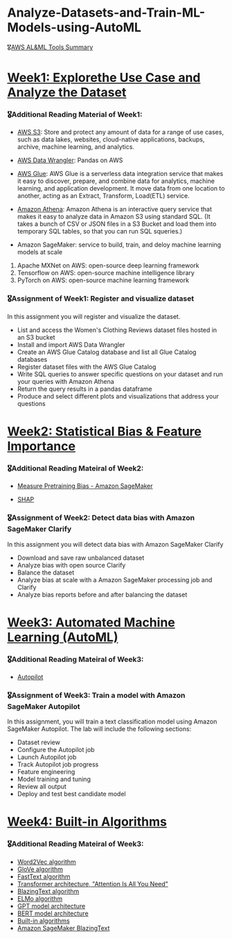 # Analyze-Datasets-and-Train-ML-Models-using-AutoML

🎖[AWS AL&ML Tools Summary](https://medium.com/@WenxinZhang98/aws-ml-al-bigdata-8d1f4306d8cf)

# [Week1: Explorethe Use Case and Analyze the Dataset](https://github.com/wendyZhang98/Analyze-Datasets-and-Train-ML-Models-using-AutoML/blob/main/C1_W1.pdf)

### 🎖Additional Reading Material of Week1:
- [AWS S3](https://aws.amazon.com/pm/serv-s3/?trk=fecf68c9-3874-4ae2-a7ed-72b6d19c8034&sc_channel=ps&sc_campaign=acquisition&sc_medium=ACQ-P|PS-GO|Brand|Desktop|SU|Storage|S3|US|EN|Text&s_kwcid=AL!4422!3!488982706722!e!!g!!amazon%20s3&ef_id=CjwKCAjw6MKXBhA5EiwANWLODMRb8uj_YtDqcbwkSuf10xHCyAP3Hx-iZm0gZZyIK2dSSkVy-M7BCBoCyTwQAvD_BwE:G:s&s_kwcid=AL!4422!3!488982706722!e!!g!!amazon%20s3): Store and protect any amount of data for a range of use cases, such as data lakes, websites, cloud-native applications, backups, archive, machine learning, and analytics.

- [AWS Data Wrangler](https://github.com/awslabs/aws-data-wrangler): Pandas on AWS

- [AWS Glue](https://aws.amazon.com/glue/?whats-new-cards.sort-by=item.additionalFields.postDateTime&whats-new-cards.sort-order=desc): AWS Glue is a serverless data integration service that makes it easy to discover, prepare, and combine data for analytics, machine learning, and application development. It move data from one location to another, acting as an Extract, Transform, Load(ETL) service. 

- [Amazon Athena](https://aws.amazon.com/athena/?whats-new-cards.sort-by=item.additionalFields.postDateTime&whats-new-cards.sort-order=desc): Amazon Athena is an interactive query service that makes it easy to analyze data in Amazon S3 using standard SQL. (It takes a bunch of CSV or JSON files in a S3 Bucket and load them into temporary SQL tables, so that you can run SQL squeries.)

- Amazon SageMaker: service to build, train, and deloy machine learning models at scale
1) Apache MXNet on AWS: open-source deep learning framework
2) Tensorflow on AWS: open-source machine intelligence library
3) PyTorch on AWS: open-source machine learning framework

### 🎖Assignment of Week1: Register and visualize dataset

In this assignment you will register and visualize the dataset.
- List and access the Women's Clothing Reviews dataset files hosted in an S3 bucket
- Install and import AWS Data Wrangler
- Create an AWS Glue Catalog database and list all Glue Catalog databases
- Register dataset files with the AWS Glue Catalog
- Write SQL queries to answer specific questions on your dataset and run your queries with Amazon Athena
- Return the query results in a pandas dataframe
- Produce and select different plots and visualizations that address your questions

# [Week2: Statistical Bias & Feature Importance](https://github.com/wendyZhang98/Analyze-Datasets-and-Train-ML-Models-using-AutoML/blob/main/C1_W2.pdf)

### 🎖Additional Reading Mateiral of Week2:
- [Measure Pretraining Bias - Amazon SageMaker](https://docs.aws.amazon.com/sagemaker/latest/dg/clarify-measure-data-bias.html)

- [SHAP](https://shap.readthedocs.io/en/latest/)

### 🎖Assignment of Week2: Detect data bias with Amazon SageMaker Clarify

In this assignment you will detect data bias with Amazon SageMaker Clarify
- Download and save raw unbalanced dataset
- Analyze bias with open source Clarify
- Balance the dataset
- Analyze bias at scale with a Amazon SageMaker processing job and Clarify
- Analyze bias reports before and after balancing the dataset

# [Week3: Automated Machine Learning (AutoML)](https://github.com/wendyZhang98/Analyze-Datasets-and-Train-ML-Models-using-AutoML/blob/main/C1_W3.pdf)

### 🎖Additional Reading Mateiral of Week3:
- [Autopilot](https://aws.amazon.com/sagemaker/autopilot/)

### 🎖Assignment of Week3: Train a model with Amazon SageMaker Autopilot

In this assignment, you will train a text classification model using Amazon SageMaker Autopilot. The lab will include the following sections:
- Dataset review
- Configure the Autopilot job
- Launch Autopilot job
- Track Autopilot job progress
- Feature engineering
- Model training and tuning
- Review all output
- Deploy and test best candidate model

# [Week4: Built-in Algorithms](https://github.com/wendyZhang98/Analyze-Datasets-and-Train-ML-Models-using-AutoML/blob/main/C1_W4.pdf)

### 🎖Additional Reading Mateiral of Week3:

- [Word2Vec algorithm](https://arxiv.org/pdf/1301.3781.pdf)
- [GloVe algorithm](https://aclanthology.org/D14-1162.pdf)
- [FastText algorithm](https://arxiv.org/pdf/1607.04606v2.pdf)
- [Transformer architecture, "Attention Is All You Need"](https://arxiv.org/abs/1706.03762)
- [BlazingText algorithm](https://dl.acm.org/doi/pdf/10.1145/3146347.3146354)
- [ELMo algorithm](https://arxiv.org/pdf/1802.05365v2.pdf)
- [GPT model architecture](https://cdn.openai.com/research-covers/language-unsupervised/language_un)
- [BERT model architecture](https://arxiv.org/abs/1810.04805)
- [Built-in algorithms](https://docs.aws.amazon.com/sagemaker/latest/dg/algos.html)
- [Amazon SageMaker BlazingText](https://docs.aws.amazon.com/sagemaker/latest/dg/blazingtext.html) 



